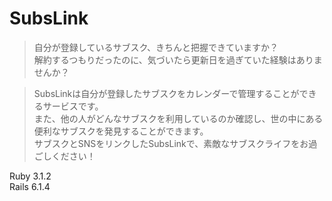 # SubsLink

> 自分が登録しているサブスク、きちんと把握できていますか？<br>
解約するつもりだったのに、気づいたら更新日を過ぎていた経験はありませんか？<br>

> SubsLinkは自分が登録したサブスクをカレンダーで管理することができるサービスです。<br>
また、他の人がどんなサブスクを利用しているのか確認し、世の中にある便利なサブスクを発見することができます。<br>
サブスクとSNSをリンクしたSubsLinkで、素敵なサブスクライフをお過ごしください！

Ruby 3.1.2<br>
Rails 6.1.4
